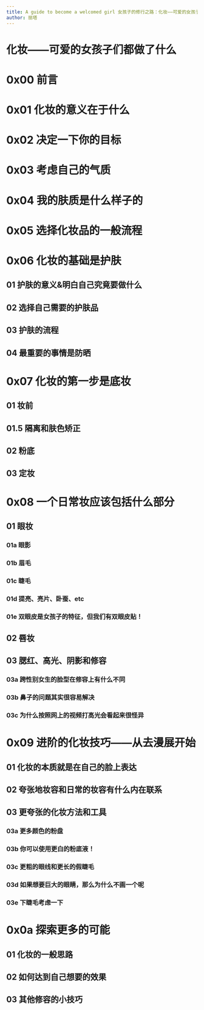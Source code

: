 ```yaml
---
title: A guide to become a welcomed girl 女孩子的修行之路：化妆——可爱的女孩子们都做了什么
author: 丽塔
---
```


# 化妆——可爱的女孩子们都做了什么

# 0x00 前言

# 0x01 化妆的意义在于什么

# 0x02 决定一下你的目标

# 0x03 考虑自己的气质

# 0x04 我的肤质是什么样子的

# 0x05 选择化妆品的一般流程

# 0x06 化妆的基础是护肤

## 01 护肤的意义&明白自己究竟要做什么
## 02 选择自己需要的护肤品
## 03 护肤的流程
## 04 最重要的事情是防晒

# 0x07 化妆的第一步是底妆

## 01 妆前
## 01.5 隔离和肤色矫正
## 02 粉底
## 03 定妆

# 0x08 一个日常妆应该包括什么部分

## 01 眼妆
### 01a 眼影
### 01b 眉毛
### 01c 睫毛
### 01d 提亮、亮片、卧蚕、etc
### 01e 双眼皮是女孩子的特征，但我们有双眼皮贴！

## 02 唇妆

## 03 腮红、高光、阴影和修容
### 03a 跨性别女生的脸型在修容上有什么不同
### 03b 鼻子的问题其实很容易解决
### 03c 为什么按照网上的视频打高光会看起来很怪异

# 0x09 进阶的化妆技巧——从去漫展开始
## 01 化妆的本质就是在自己的脸上表达
## 02 夸张地妆容和日常的妆容有什么内在联系
## 03 更夸张的化妆方法和工具
### 03a 更多颜色的粉盘
### 03b 你可以使用更白的粉底液！
### 03c 更粗的眼线和更长的假睫毛
### 03d 如果想要巨大的眼睛，那么为什么不画一个呢
### 03e 下睫毛考虑一下

# 0x0a 探索更多的可能

## 01 化妆的一般思路
## 02 如何达到自己想要的效果
## 03 其他修容的小技巧